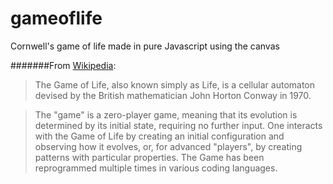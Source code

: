 # gameoflife
Cornwell's game of life made in pure Javascript using the canvas

#######From [Wikipedia](https://en.wikipedia.org/wiki/Conway%27s_Game_of_Life):
>The Game of Life, also known simply as Life, is a cellular automaton devised by the British mathematician John Horton Conway in 1970.

>The "game" is a zero-player game, meaning that its evolution is determined by its initial state, requiring no further input. One interacts with the Game of Life by creating an initial configuration and observing how it evolves, or, for advanced "players", by creating patterns with particular properties. The Game has been reprogrammed multiple times in various coding languages.


